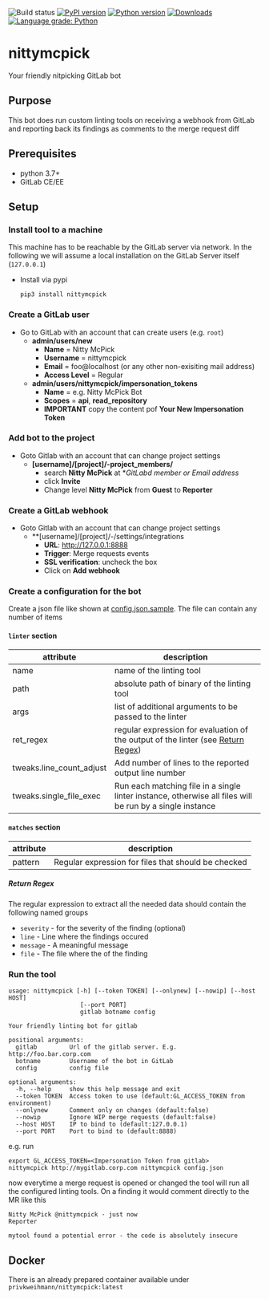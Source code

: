 ![Build status](https://github.com/priv-kweihmann/nittymcpick/workflows/Python%20package/badge.svg)
[![PyPI version](https://badge.fury.io/py/nittymcpick.svg)](https://badge.fury.io/py/nittymcpick)
[![Python version](https://img.shields.io/pypi/pyversions/nittymcpick)](https://img.shields.io/pypi/pyversions/nittymcpick)
[![Downloads](https://img.shields.io/pypi/dm/nittymcpick)](https://img.shields.io/pypi/dm/nittymcpick)
[![Language grade: Python](https://img.shields.io/lgtm/grade/python/g/priv-kweihmann/nittymcpick.svg?logo=lgtm&logoWidth=18)](https://lgtm.com/projects/g/priv-kweihmann/nittymcpickv/context:python)

# nittymcpick

Your friendly nitpicking GitLab bot

## Purpose

This bot does run custom linting tools on receiving a webhook from GitLab and reporting back its findings as comments to the merge request diff

## Prerequisites

* python 3.7+
* GitLab CE/EE

## Setup

### Install tool to a machine

This machine has to be reachable by the GitLab server via network.
In the following we will assume a local installation on the GitLab Server itself (`127.0.0.1`)

* Install via pypi

  ``` shell
  pip3 install nittymcpick
  ```

### Create a GitLab user

* Go to GitLab with an account that can create users (e.g. `root`)
  * **admin/users/new**
    * __Name__ = Nitty McPick
    * __Username__ = nittymcpick
    * __Email__ = foo@localhost (or any other non-exisiting mail address)
    * __Access Level__ = Regular
  * **admin/users/nittymcpick/impersonation_tokens**
    * __Name__ = e.g. Nitty McPick Bot
    * __Scopes__ = **api**, **read_repository**
    * **IMPORTANT** copy the content pof **Your New Impersonation Token**

### Add bot to the project

* Goto Gitlab with an account that can change project settings
  * **[username]/[project]/-project_members/**
    * search __Nitty McPick__ at **GitLabd member or Email address*
    * click **Invite**
    * Change level __Nitty McPick__ from **Guest** to **Reporter**

### Create a GitLab webhook

* Goto Gitlab with an account that can change project settings
  * **[username]/[project]/-/settings/integrations
    * __URL__: http://127.0.0.1:8888
    * __Trigger__: Merge requests events
    * __SSL verification__: uncheck the box
    * Click on **Add webhook**

### Create a configuration for the bot

Create a json file like shown at [config.json.sample](config.json.sample).
The file can contain any number of items

#### `linter` section

 attribute               | description
------------------------ | --------------------------------------------------------------------------------------------------------
name                     | name of the linting tool
path                     | absolute path of binary of the linting tool
args                     | list of additional arguments to be passed to the linter
ret_regex                | regular expression for evaluation of the output of the linter (see [Return Regex](#return-regex))
tweaks.line_count_adjust | Add number of lines to the reported output line number
tweaks.single_file_exec  | Run each matching file in a single linter instance, otherwise all files will be run by a single instance

#### `matches` section

attribute | description
--------- | ---------------------------------------------------
pattern   | Regular expression for files that should be checked

##### Return Regex

The regular expression to extract all the needed data should contain the following named groups

* `severity` - for the severity of the finding (optional)
* `line` - Line where the findings occured
* `message` - A meaningful message
* `file` - The file where the of the finding

### Run the tool

```text
usage: nittymcpick [-h] [--token TOKEN] [--onlynew] [--nowip] [--host HOST]
                    [--port PORT]
                    gitlab botname config

Your friendly linting bot for gitlab

positional arguments:
  gitlab         Url of the gitlab server. E.g. http://foo.bar.corp.com
  botname        Username of the bot in GitLab
  config         config file

optional arguments:
  -h, --help     show this help message and exit
  --token TOKEN  Access token to use (default:GL_ACCESS_TOKEN from environment)
  --onlynew      Comment only on changes (default:false)
  --nowip        Ignore WIP merge requests (default:false)
  --host HOST    IP to bind to (default:127.0.0.1)
  --port PORT    Port to bind to (default:8888)
```

e.g. run

```shell
export GL_ACCESS_TOKEN=<Impersonation Token from gitlab>
nittymcpick http://mygitlab.corp.com nittymcpick config.json
```

now everytime a merge request is opened or changed the tool will run all the configured linting tools.
On a finding it would comment directly to the MR like this

```text
Nitty McPick @nittymcpick · just now
Reporter

mytool found a potential error - the code is absolutely insecure
```

## Docker

There is an already prepared container available under `privkweihmann/nittymcpick:latest`
